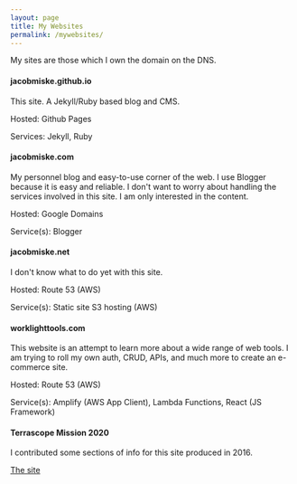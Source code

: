 ```yaml
---
layout: page
title: My Websites
permalink: /mywebsites/
---
```


My sites are those which I own the domain on the DNS.

#### jacobmiske.github.io
This site. A Jekyll/Ruby based blog and CMS.

Hosted: Github Pages

Services: Jekyll, Ruby

#### jacobmiske.com
My personnel blog and easy-to-use corner of the web. I use Blogger because it is easy and reliable.
I don't want to worry about handling the services involved in this site. I am only interested in the content.

Hosted: Google Domains

Service(s): Blogger

#### jacobmiske.net
I don't know what to do yet with this site.

Hosted: Route 53 (AWS)

Service(s): Static site S3 hosting (AWS)


#### worklighttools.com
This website is an attempt to learn more about a wide range of web tools. I am trying to roll my own auth, CRUD, APIs, 
and much more to create an e-commerce site.

Hosted: Route 53 (AWS)

Service(s): Amplify (AWS App Client), Lambda Functions, React (JS Framework)

#### Terrascope Mission 2020
I contributed some sections of info for this site produced in 2016.

<a href="http://mission2020.mit.edu/"> The site </a>
